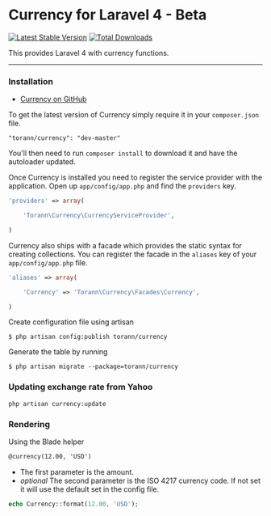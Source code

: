 # Currency for Laravel 4 - Beta

[![Latest Stable Version](https://poser.pugx.org/torann/currency/v/stable.png)](https://packagist.org/packages/torann/currency) [![Total Downloads](https://poser.pugx.org/torann/currency/downloads.png)](https://packagist.org/packages/torann/currency)

This provides Laravel 4 with currency functions.

----------

### Installation

- [Currency on GitHub](https://github.com/torann/laravel-currency)

To get the latest version of Currency simply require it in your `composer.json` file.

~~~
"torann/currency": "dev-master"
~~~

You'll then need to run `composer install` to download it and have the autoloader updated.

Once Currency is installed you need to register the service provider with the application. Open up `app/config/app.php` and find the `providers` key.

~~~php
'providers' => array(

    'Torann\Currency\CurrencyServiceProvider',

)
~~~

Currency also ships with a facade which provides the static syntax for creating collections. You can register the facade in the `aliases` key of your `app/config/app.php` file.

~~~php
'aliases' => array(

    'Currency' => 'Torann\Currency\Facades\Currency',

)
~~~

Create configuration file using artisan

~~~
$ php artisan config:publish torann/currency
~~~

Generate the table by running

~~~
$ php artisan migrate --package=torann/currency
~~~

### Updating exchange rate from Yahoo

~~~
php artisan currency:update
~~~

### Rendering

Using the Blade helper

~~~html
@currency(12.00, 'USD')
~~~

- The first parameter is the amount.
- *optional* The second parameter is the ISO 4217 currency code. If not set it will use the default set in the config file.

~~~php
echo Currency::format(12.00, 'USD');
~~~
